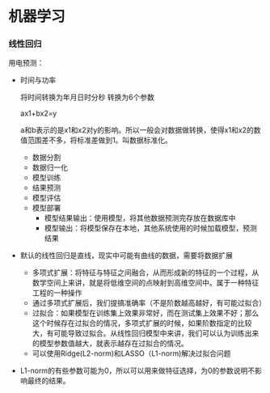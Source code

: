 # 机器学习

### 线性回归

用电预测：

- 时间与功率

  将时间转换为年月日时分秒 转换为6个参数

  ax1+bx2=y

  a和b表示的是x1和x2对y的影响。所以一般会对数据做转换，使得x1和x2的数值范围差不多，将标准差做到1。叫数据标准化。

  - 数据分割
  - 数据归一化
  - 模型训练
  - 结果预测
  - 模型评估
  - 模型部署
    - 模型结果输出：使用模型，将其他数据预测完存放在数据库中
    - 模型输出：将模型保存在本地，其他系统使用的时候加载模型，预测结果

- 默认的线性回归是直线，现实中可能有曲线的数据，需要将数据扩展

  - 多项式扩展：将特征与特征之间融合，从而形成新的特征的一个过程，从数学空间上来讲，就是将低维空间的点映射到高维空间中。属于一种特征工程的一种操作
  - 通过多项式扩展后，我们提搞准确率（不是阶数越高越好，有可能过拟合）
  - 过拟合：如果模型在训练集上效果非常好，而在测试集上效果不好；那么这个时候存在过拟合的情况，多项式扩展的时候，如果阶数指定的比较大，有可能导致过拟合。从线性回归模型中来讲，我们可以认为训练出来的模型参数值越大，就表示越存在过拟合的情况。
  - 可以使用Ridge(L2-norm)和LASSO（L1-norm)解决过拟合问题

- L1-norm的有些参数可能为0，所以可以用来做特征选择，为0的参数说明不影响最终的结果。